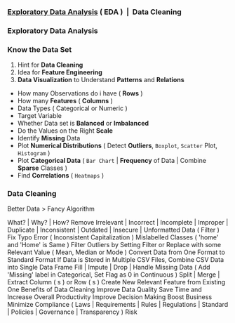 <h3><a href='#eda'>Exploratory Data Analysis</a> ( EDA )&nbsp; |&nbsp; <a name='#clean'>Data Cleaning</a></h3>

<h3 name='eda'>Exploratory Data Analysis</h3>

### Know the Data Set 

1. Hint for **Data Cleaning**
2. Idea for **Feature Engineering**
3. **Data Visualization** to Understand **Patterns** and **Relations**

- How many Observations do i have ( **Rows** )
- How many **Features** ( **Columns** )
- Data Types ( Categorical or Numeric )
- Target Variable 
- Whether Data set is **Balanced** or **Imbalanced**
- Do the Values on the Right **Scale**
- Identify **Missing** Data 
- Plot **Numerical Distributions** ( Detect **Outliers**, `Boxplot`, `Scatter` Plot, `Histogram` )
- Plot **Categorical Data** ( `Bar Chart` | **Frequency** of Data | Combine **Sparse** Classes ) 
- Find **Correlations** ( `Heatmaps` )

<h3 name='clean'>Data Cleaning</h3>

Better Data > Fancy Algorithm

What? | Why? | How?
Remove Irrelevant | Incorrect | Incomplete | Improper | Duplicate | Inconsistent | Outdated | Insecure | Unformatted Data ( Filter )
Fix Typo Error ( Inconsistent Capitalization ) Mislabelled Classes ( 'home' and 'Home' is Same )
Filter Outliers by Setting Filter or Replace with some Relevant Value ( Mean, Median or Mode )
Convert Data from One Format to Standard Format
If Data is Stored in Multiple CSV Files, Combine CSV Data into Single Data Frame
Fill | Impute | Drop | Handle Missing Data ( Add 'Missing' label in Categorical, Set Flag as 0 in Continuous )
Split | Merge | Extract Column ( s ) or Row ( s )
Create New Relevant Feature from Existing One
Benefits of Data Cleaning
Improve Data Quality
Save Time and Increase Overall Productivity
Improve Decision Making
Boost Business
Minimize Compliance ( Laws | Requirements | Rules | Regulations | Standard | Policies | Governance | Transparency ) Risk
